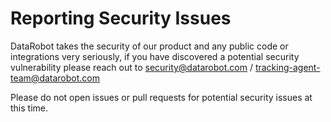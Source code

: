 # Reporting Security Issues

DataRobot takes the security of our product and any public code or integrations very seriously, if you have discovered a potential security vulnerability please reach out to security@datarobot.com / tracking-agent-team@datarobot.com


Please do not open issues or pull requests for potential security issues at this time.
